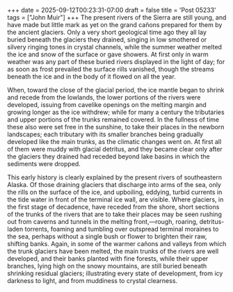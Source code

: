 +++
date = 2025-09-12T00:23:31-07:00
draft = false
title = 'Post 05233'
tags = ["John Muir"]
+++
The present rivers of the Sierra are still young, and have made but little mark as yet on the grand cañons prepared for them by the ancient glaciers. Only a very short geological time ago they all lay buried beneath the glaciers they drained, singing in low smothered or silvery ringing tones in crystal channels, while the summer weather melted the ice and snow of the surface or gave showers. At first only in warm weather was any part of these buried rivers displayed in the light of day; for as soon as frost prevailed the surface rills vanished, though the streams beneath the ice and in the body of it flowed on all the year.

When, toward the close of the glacial period, the ice mantle began to shrink and recede from the lowlands, the lower portions of the rivers were developed, issuing from cavelike openings on the melting margin and growing longer as the ice withdrew; while for many a century the tributaries and upper portions of the trunks remained covered. In the fullness of time these also were set free in the sunshine, to take their places in the newborn landscapes; each tributary with its smaller branches being gradually developed like the main trunks, as the climatic changes went on. At first all of them were muddy with glacial detritus, and they became clear only after the glaciers they drained had receded beyond lake basins in which the sediments were dropped.

This early history is clearly explained by the present rivers of southeastern Alaska. Of those draining glaciers that discharge into arms of the sea, only the rills on the surface of the ice, and upboiling, eddying, turbid currents in the tide water in front of the terminal ice wall, are visible. Where glaciers, in the first stage of decadence, have receded from the shore, short sections of the trunks of the rivers that are to take their places may be seen rushing out from caverns and tunnels in the melting front,—rough, roaring, detritus-laden torrents, foaming and tumbling over outspread terminal moraines to the sea, perhaps without a single bush or flower to brighten their raw, shifting banks. Again, in some of the warmer cañons and valleys from which the trunk glaciers have been melted, the main trunks of the rivers are well developed, and their banks planted with fine forests, while their upper branches, lying high on the snowy mountains, are still buried beneath shrinking residual glaciers; illustrating every state of development, from icy darkness to light, and from muddiness to crystal clearness.
